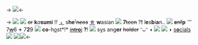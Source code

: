-> ![](https://pixelbank.neocities.org/text/dea0a4da.gif)<-

-> ![](https://media.discordapp.net/attachments/1033353306506010655/1049698608645165166/IMG_0451.gif)
![](https://pixelbank.neocities.org/decome/swirlys/f4024e62.gif) ~~or~~ **k**_a_**sumi** !*!* [﹢](https://rentry.co/kasunouns) s**he**ꜝ~~*neos*~~ [☆](https://rentry.co/kasunouns)
**w**asian ![](https://pixelbank.neocities.org/decome/emoticons/e1731373.gif) **7**~~teen~~ ?**!** l**e**s**b**i**a**n.. ![](https://pixelbank.neocities.org/decome/insects/33286059.gif)
**e**~~nf~~**p** ⺌ 7~~[w]()~~6 𖥔 7**2**9 ![](https://pixelbank.neocities.org/decome/bears/82b3cfa8.gif) **co**-h[o](https://rentry.co/carnival-happy)st*!*
[i~~ntr~~**o**j](https://rentry.co/hanasources) **?**! ![](https://pixelbank.neocities.org/decome/sea%20animals/f1834292.gif) s[y](https://rentry.co/shiftedspacespectrum)s ang**er** ~~holder~~ ᵔᴗᵔ
◖ [![](https://64.media.tumblr.com/46d52a854fdcac794ad247243af2581a/12c213fb3658626c-5c/s75x75_c1/a1ef94344cef9fdedc6d97c6690c8d57e09a9e4d.gif)](https://rentry.co/shiftedhana) [![](https://64.media.tumblr.com/8379c4c50097c1387ff0be3a4966b415/12c213fb3658626c-26/s75x75_c1/438968601bccb15ce7a7ec098a4405adf2b10910.gif)](https://rentry.co/shiftedkasu) ◗ [s**o**cials](https://rentry.co/shiftedsocials) ![](https://pixelbank.neocities.org/text/new1.gif)
![](https://media.discordapp.net/attachments/1012559729106624563/1049705518287048734/IMG_0452.gif)![](https://media.discordapp.net/attachments/1012559729106624563/1049705518287048734/IMG_0452.gif)<-